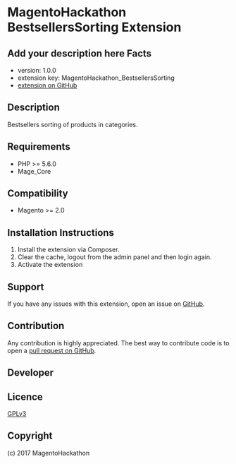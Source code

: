 MagentoHackathon BestsellersSorting Extension
=====================
Add your description here
Facts
-----
- version: 1.0.0
- extension key: MagentoHackathon_BestsellersSorting
- [extension on GitHub](https://github.com/magento-hackathon/bestsellers-sorting-m2)

Description
-----------
Bestsellers sorting of products in categories.

Requirements
------------
- PHP >= 5.6.0
- Mage_Core

Compatibility
-------------
- Magento >= 2.0

Installation Instructions
-------------------------
1. Install the extension via Composer.
2. Clear the cache, logout from the admin panel and then login again.
3. Activate the extension

Support
-------
If you have any issues with this extension, open an issue on [GitHub](https://github.com/magentohackathon/MagentoHackathon_BestsellersSorting/issues).

Contribution
------------
Any contribution is highly appreciated. The best way to contribute code is to open a [pull request on GitHub](https://help.github.com/articles/using-pull-requests).

Developer
---------

Licence
-------
[GPLv3](https://www.gnu.org/licenses/gpl-3.0.en.html)

Copyright
---------
(c) 2017 MagentoHackathon
